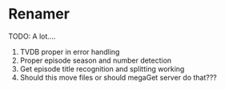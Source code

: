 # Renamer

TODO: A lot....

1. TVDB proper in error handling
2. Proper episode season and number detection
3. Get episode title recognition and splitting working
4. Should this move files or should megaGet server do that???
